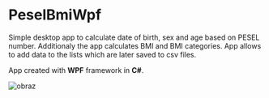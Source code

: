# PeselBmiWpf

Simple desktop app to calculate date of birth, sex and age based on PESEL number. Additionaly the app calculates BMI and BMI categories. App allows to add data to the lists which are later saved to csv files.

App created with **WPF** framework in **C#**.

![obraz](https://github.com/user-attachments/assets/3b261f48-c8ef-41d3-adc2-63b02951de65)
